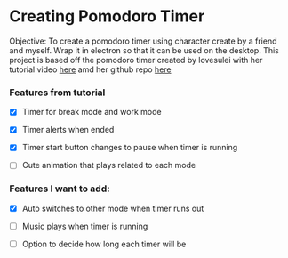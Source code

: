 # Creating Pomodoro Timer

Objective: To create a pomodoro timer using character create by a friend and myself. Wrap it in electron so that it can be used on the desktop.
This project is based off the pomodoro timer created by lovesulei with her tutorial video [here](https://www.youtube.com/watch?v=K9eHZugy6lc) amd her github repo [here](https://github.com/lovesulei/work_faster)

### Features from tutorial
- [x] Timer for break mode and work mode
- [x] Timer alerts when ended
- [x] Timer start button changes to pause when timer is running
- [ ] Cute animation that plays related to each mode

      
### Features I want to add:
- [x] Auto switches to other mode when timer runs out
- [ ] Music plays when timer is running
- [ ] Option to decide how long each timer will be






